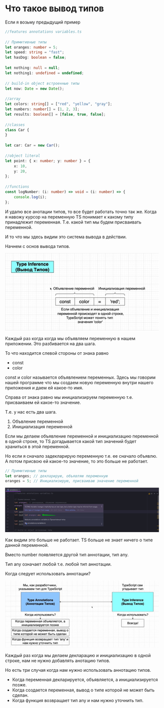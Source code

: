 # Что такое вывод типов

Если я возьму предыдущий пример

```ts
//features annotations variables.ts

// Примитивные типы
let oranges: number = 5;
let speed: string = "fast";
let hasDog: boolean = false;

let nothing: null = null;
let nothing1: undefined = undefined;

// build-in object встроенные типы
let now: Date = new Date();

//array
let colors: string[] = ["red", "yellow", "gray"];
let numbers: number[] = [1, 2, 3];
let results: boolean[] = [false, true, false];

//classes
class Car {
}

let car: Car = new Car();

//object literal
let point: { x: number; y: number } = {
    x: 10,
    y: 20,
};

//functions
const logNumber: (i: number) => void = (i: number) => {
    console.log(i);
};

```

И удалю все анотации типов, то все будет работать точно так же. Когда я навожу курсор на переменную TS понимает к какому
типу принадлежит переменная. Т.е. какой тип мы будем присваивать переменной.

И то что мы здесь видим это система вывода в действии.

Начнем с основ вывода типов.

![](img/001.jpg)

Каждый раз когда когда мы объявляем переменную в нашем приложении. Это разбивается на два шага.

То что находится слевой стороны от знака равно

- const
- color

const и color называется объявлением переменных. Здесь мы говорим нашей программе что мы создаем новую переменную внутри
нашего приложения и даем ей какое-то имя.

Справа от знака равно мы инициализируем переменную т.е. присваиваем ей какое-то значение.

Т.е. у нас есть два шага.

1. Объвление переменной
2. Инициализация переменной

Если мы делаем объявление переменной и инициализацию переменной в одной строке, то TS догадывается какой тип значений
будет храниться в этой переменной.

Но если я сначало задекларирую переменную т.е. ее сначало объявлю. А потом присвою ей какое-то значение, то это больше
не работает.

```ts
// Примитивные типы
let oranges; // декларирую, объявляю переменную
oranges = 5; // Инициализирую, присваиваю значение переменной
```

![](img/002.jpg)

Как видим это больше не работает. TS больше не знает ничего о типе данной переменной.

Вместо number появляется другой тип аннотации, тип any.

Тип any означает любой т.е. любой тип аннотации.

Когда следует использовать аннотации?

![](img/003.jpg)

Каждый раз когда мы делаем декларацию и инициализацию в одной строке, нам не нужно добавлять анотацию типов.

Но есть три случая когда нам нужно использовать аннотацию типов.

- Когда переменная декларируется, объявляется, а инициализируется позже.
- Когда создается переменная, вывод о типе которой не может быть сделан.
- Когда функция возвращает тип any и нам нужно уточнить тип.
